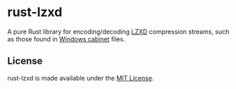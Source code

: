 # rust-lzxd

A pure Rust library for encoding/decoding
[LZXD](https://en.wikipedia.org/wiki/LZX_(algorithm)) compression streams, such
as those found in [Windows
cabinet](https://en.wikipedia.org/wiki/Cabinet_(file_format)) files.

## License

rust-lzxd is made available under the
[MIT License](http://spdx.org/licenses/MIT.html).
